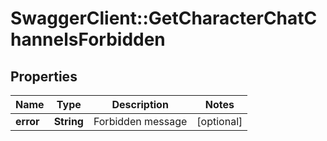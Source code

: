 # SwaggerClient::GetCharacterChatChannelsForbidden

## Properties
Name | Type | Description | Notes
------------ | ------------- | ------------- | -------------
**error** | **String** | Forbidden message | [optional] 


